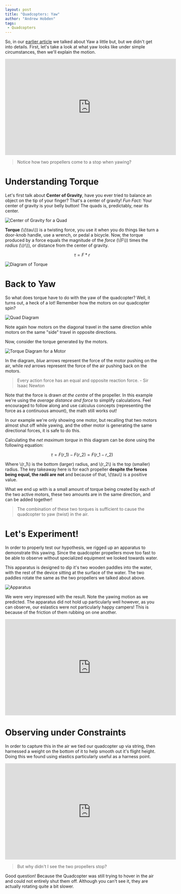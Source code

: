 ```yaml
---
layout: post
title: "Quadcopters: Yaw"
author: "Andrew Hobden"
tags:
 - Quadcopters
---
```


So, in our [earlier article](/2015/05/19/quadcopters-orientation/) we talked about Yaw a little but, but we didn't get into details. First, let's take a look at what yaw looks like under simple circumstances, then we'll explain the motion.

<iframe width="560" height="315" src="https://www.youtube-nocookie.com/embed/lNNAw4XgGoM?rel=0" frameborder="0" allowfullscreen></iframe>

> Notice how two propellers come to a stop when yawing?

# Understanding Torque

Let's first talk about **Center of Gravity**, have you ever tried to balance an object on the tip of your finger? That's a center of gravity! *Fun Fact:* Your center of gravity is your belly button! The quads is, predictably, near its center.

![Center of Gravity for a Quad](/assets/2015/05/center.jpg)

**Torque** (\\(\tau\\)) is a twisting force, you use it when you do things like turn a door-knob handle, use a wrench, or pedal a bicycle. Now, the torque produced by a force equals the magnitude of the *force* (\\(F\\)) times the *radius* (\\(r\\)), or distance from the center of gravity.

$$ \tau = F*r $$

![Diagram of Torque](/assets/2015/05/torque-3.svg)

# Back to Yaw

So what does torque have to do with the yaw of the quadcopter? Well, it turns out, a heck of a lot! Remember how the motors on our quadcopter spin?

![Quad Diagram](/assets/2015/05/quad-1.svg)

Note again how motors on the diagonal travel in the same direction while motors on the same "side" travel in opposite directions.

Now, consider the torque generated by the motors.

![Torque Diagram for a Motor](/assets/2015/05/torque-diag-4.svg)

In the diagram, *blue* arrows represent the force of the motor pushing on the air, while *red* arrows represent the force of the air pushing back on the motors.

> Every action force has an equal and opposite reaction force. - Sir Isaac Newton

Note that the force is drawn *at the centre* of the propeller. In this example we're using the *average distance and force* to simplify calculations. Feel encouraged to follow along and use calculus concepts (representing the force as a continuous amount), the math still works out!

In our example we're only showing one motor, but recalling that two motors almost shut off while yawing, and the other motor is generating the same directional forces, it is safe to do this.

Calculating the *net maximum torque* in this diagram can be done using the following equation:

$$ \tau = F(r\_1)-F(r\_2) = F(r\_1-r\_2) $$

Where \\(r\_1\\) is the bottom (larger) radius, and \\(r\_2\\) is the top (smaller) radius. The key takeaway here is for each propeller **despite the forces being equal, the radii are not** and because of that, \\(\tau\\) is a positive value.

What we end up with is a small amount of torque being created by each of the two active motors, these two amounts are in the same direction, and can be added together!

> The combination of these two torques is sufficient to cause the quadcopter to yaw (twist) in the air.

# Let's Experiment!

In order to properly test our hypothesis, we rigged up an apparatus to demonstrate this yawing. Since the quadcopter propellers move too fast to be able to observe without specialized equipment we looked towards water.

This apparatus is designed to dip it's two wooden paddles into the water, with the rest of the device sitting at the surface of the water. The two paddles rotate the same as the two propellers we talked about above.

![Apparatus](/assets/2015/05/IMG_20150521_115330.jpg)

We were very impressed with the result. Note the yawing motion as we predicted. The apparatus did not hold up particularly well however, as you can observe, our eslastics were not particularly happy campers! This is because of the friction of them rubbing on one another.

<iframe width="560" height="315" src="https://www.youtube-nocookie.com/embed/_mr9RFb55MA?rel=0" frameborder="0" allowfullscreen></iframe>

# Observing under Constraints

In order to capture this in the air we tied our quadcopter up via string, then harnessed a weight on the bottom of it to help smooth out it's flight height. Doing this we found using elastics particularly useful as a harness point.

<iframe width="560" height="315" src="https://www.youtube-nocookie.com/embed/Hckv6u9C0y0?rel=0" frameborder="0" allowfullscreen></iframe>

> But why didn't I see the two propellers stop?

Good question! Because the Quadcopter was still trying to hover in the air and could not entirely shut them off. Although you can't see it, they are actually rotating quite a bit slower.
